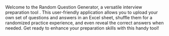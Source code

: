 Welcome to the Random Question Generator, a versatile interview preparation tool . This user-friendly application allows you to upload your own set of questions and answers in an Excel sheet, shuffle them for a randomized practice experience, and even reveal the correct answers when needed. Get ready to enhance your preparation skills with this handy tool!
